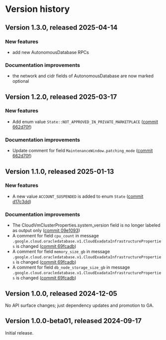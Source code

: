 # Version history

## Version 1.3.0, released 2025-04-14

### New features

- add new AutonomousDatabase RPCs

### Documentation improvements

- the network and cidr fields of AutonomousDatabase are now marked optional

## Version 1.2.0, released 2025-03-17

### New features

- Add enum value `State::NOT_APPROVED_IN_PRIVATE_MARKETPLACE` ([commit 662d70f](https://github.com/googleapis/google-cloud-dotnet/commit/662d70f41d8e256ad63071869e26b04557aadae4))

### Documentation improvements

- Update comment for field `MaintenanceWindow.patching_mode` ([commit 662d70f](https://github.com/googleapis/google-cloud-dotnet/commit/662d70f41d8e256ad63071869e26b04557aadae4))

## Version 1.1.0, released 2025-01-13

### New features

- A new value `ACCOUNT_SUSPENDED` is added to enum `State` ([commit d17c3dd](https://github.com/googleapis/google-cloud-dotnet/commit/d17c3dd20ebb85dbb81ceb293857c9a017b4e37f))

### Documentation improvements

- The CloudVmClusterProperties.system_version field is no longer labeled as output only ([commit 09e1093](https://github.com/googleapis/google-cloud-dotnet/commit/09e109367f4ed3a8021ab1a8477150ea6da602d3))
- A comment for field `cpu_count` in message `.google.cloud.oracledatabase.v1.CloudExadataInfrastructureProperties` is changed ([commit 69fcadb](https://github.com/googleapis/google-cloud-dotnet/commit/69fcadbc650080094c60295a606bcf8ea46500b8))
- A comment for field `memory_size_gb` in message `.google.cloud.oracledatabase.v1.CloudExadataInfrastructureProperties` is changed ([commit 69fcadb](https://github.com/googleapis/google-cloud-dotnet/commit/69fcadbc650080094c60295a606bcf8ea46500b8))
- A comment for field `db_node_storage_size_gb` in message `.google.cloud.oracledatabase.v1.CloudExadataInfrastructureProperties` is changed ([commit 69fcadb](https://github.com/googleapis/google-cloud-dotnet/commit/69fcadbc650080094c60295a606bcf8ea46500b8))

## Version 1.0.0, released 2024-12-05

No API surface changes; just dependency updates and promotion to GA.

## Version 1.0.0-beta01, released 2024-09-17

Initial release.
